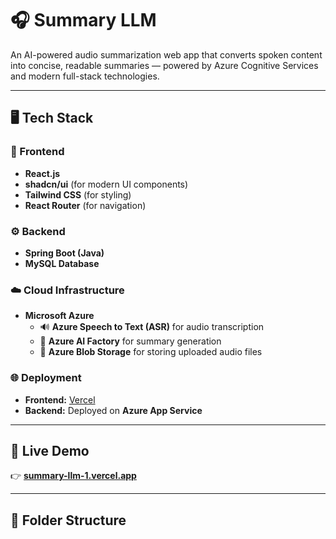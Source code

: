# 🎧 Summary LLM

An AI-powered audio summarization web app that converts spoken content into concise, readable summaries — powered by Azure Cognitive Services and modern full-stack technologies.

---

## 🖥️ Tech Stack

### 🚀 Frontend
- **React.js**
- **shadcn/ui** (for modern UI components)
- **Tailwind CSS** (for styling)
- **React Router** (for navigation)

### ⚙️ Backend
- **Spring Boot (Java)**
- **MySQL Database**

### ☁️ Cloud Infrastructure
- **Microsoft Azure**
  - 🔊 **Azure Speech to Text (ASR)** for audio transcription  
  - 🧠 **Azure AI Factory** for summary generation  
  - 💾 **Azure Blob Storage** for storing uploaded audio files  

### 🌐 Deployment
- **Frontend:** [Vercel](https://vercel.com/)  
- **Backend:** Deployed on **Azure App Service**

---

## 🔗 Live Demo
👉 [**summary-llm-1.vercel.app**](https://summary-llm-1.vercel.app/)

---

## 📁 Folder Structure

